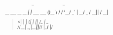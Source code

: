                 _             _     
__  ___ __ __ _| |_ ___  ___ (_)___ 
\ \/ / '__/ _` | __/ _ \/ __|| / __|
 >  <| | | (_| | ||  __/\__ \| \__ \
/_/\_\_|  \__,_|\__\___||___// |___/
                           |__/     
